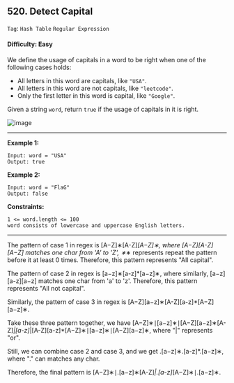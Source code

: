 ## 520. Detect Capital

```Tag```: ```Hash Table``` ```Regular Expression```

#### Difficulty: Easy

We define the usage of capitals in a word to be right when one of the following cases holds:

- All letters in this word are capitals, like ```"USA"```.
- All letters in this word are not capitals, like ```"leetcode"```.
- Only the first letter in this word is capital, like ```"Google"```.

Given a string ```word```, return ```true``` if the usage of capitals in it is right.

![image](https://user-images.githubusercontent.com/35042430/210194827-320ab49b-8c88-42c9-93f1-1a5e5a5bd68d.png)

---

__Example 1:__
```
Input: word = "USA"
Output: true
```

__Example 2:__
```
Input: word = "FlaG"
Output: false
```

__Constraints:__
```
1 <= word.length <= 100
word consists of lowercase and uppercase English letters.
```

---

The pattern of case 1 in regex is [A−Z]∗[A-Z]*[A−Z]∗, where [A−Z][A-Z][A−Z] matches one char from 'A' to 'Z', ∗*∗ represents repeat the pattern before it at least 0 times. Therefore, this pattern represents "All capital".

The pattern of case 2 in regex is [a−z]∗[a-z]*[a−z]∗, where similarly, [a−z][a-z][a−z] matches one char from 'a' to 'z'. Therefore, this pattern represents "All not capital".

Similarly, the pattern of case 3 in regex is [A−Z][a−z]∗[A-Z][a-z]*[A−Z][a−z]∗.

Take these three pattern together, we have [A−Z]∗∣[a−z]∗∣[A−Z][a−z]∗[A-Z]*|[a-z]*|[A-Z][a-z]*[A−Z]∗∣[a−z]∗∣[A−Z][a−z]∗, where "|" represents "or".

Still, we can combine case 2 and case 3, and we get .[a−z]∗.[a-z]*.[a−z]∗, where "." can matches any char.

Therefore, the final pattern is [A−Z]∗∣.[a−z]∗[A-Z]*|.[a-z]*[A−Z]∗∣.[a−z]∗.
